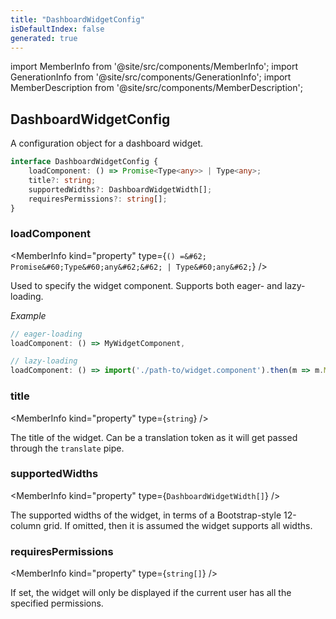 ```yaml
---
title: "DashboardWidgetConfig"
isDefaultIndex: false
generated: true
---
```

<!-- This file was generated from the Vendure source. Do not modify. Instead, re-run the "docs:build" script -->
import MemberInfo from '@site/src/components/MemberInfo';
import GenerationInfo from '@site/src/components/GenerationInfo';
import MemberDescription from '@site/src/components/MemberDescription';


## DashboardWidgetConfig

<GenerationInfo sourceFile="packages/admin-ui/src/lib/core/src/providers/dashboard-widget/dashboard-widget-types.ts" sourceLine="11" packageName="@vendure/admin-ui" />

A configuration object for a dashboard widget.

```ts title="Signature"
interface DashboardWidgetConfig {
    loadComponent: () => Promise<Type<any>> | Type<any>;
    title?: string;
    supportedWidths?: DashboardWidgetWidth[];
    requiresPermissions?: string[];
}
```

<div className="members-wrapper">

### loadComponent

<MemberInfo kind="property" type={`() =&#62; Promise&#60;Type&#60;any&#62;&#62; | Type&#60;any&#62;`}   />

Used to specify the widget component. Supports both eager- and lazy-loading.

*Example*

```ts
// eager-loading
loadComponent: () => MyWidgetComponent,

// lazy-loading
loadComponent: () => import('./path-to/widget.component').then(m => m.MyWidgetComponent),
```
### title

<MemberInfo kind="property" type={`string`}   />

The title of the widget. Can be a translation token as it will get passed
through the `translate` pipe.
### supportedWidths

<MemberInfo kind="property" type={`DashboardWidgetWidth[]`}   />

The supported widths of the widget, in terms of a Bootstrap-style 12-column grid.
If omitted, then it is assumed the widget supports all widths.
### requiresPermissions

<MemberInfo kind="property" type={`string[]`}   />

If set, the widget will only be displayed if the current user has all the
specified permissions.


</div>
